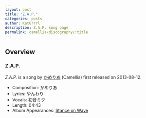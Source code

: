 ```yaml
---
layout: post
title: "Z.A.P."
categories: posts
author: KatGrrrl
description: Z.A.P. song page
permalink: camellia/discography/:title
---
```


## Overview

### Z.A.P.

*Z.A.P.* is a song by [かめりあ](/camellia) (Camellia) first released on 2013-08-12.

* Composition: かめりあ
* Lyrics: やんわり
* Vocals: 初音ミク
* Length: 04:43
* Album Appearances: [Stance on Wave](<{% link postsInclude/_posts/camellia/albums/Stance-on-Wave/2023-12-06-Stance-on-Wave.md %}>)
